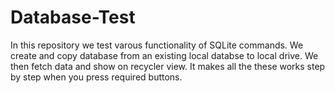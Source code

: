 # Database-Test

In this repository we test varous functionality of SQLite commands. We create and copy database from an existing local databse to local drive.
We then fetch data and show on recycler view.
It makes all the these works step by step when you press required buttons.
